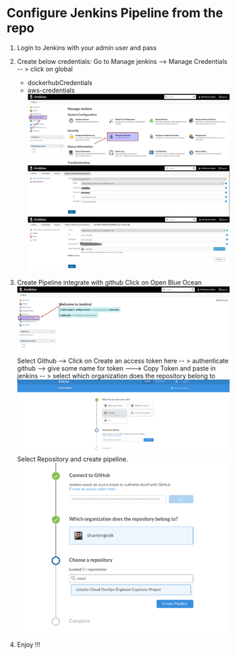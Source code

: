 # Configure Jenkins Pipeline from the repo

1. Login to Jenkins with your admin user and pass
2. Create below credentials: Go to Manage jenkins --> Manage Credentials -- > click on global
   - dockerhubCredentials
   - aws-credentials
   ![manage_credentials](./images/manage_credentials.png)
   ![dockerhub_credentials](./images/dockerhub_credentials.png)
   ![aws_credentials](./images/aws_credentials.png)

3. Create Pipeline integrate with github
   Click on Open Blue Ocean
   ![select_blue_ocean](./images/select-blue-ocean.png)
   Select Github --> Click on Create an access token here -- > authenticate github --> give some name for token ---> Copy Token and paste in jenkins -- > select which organization does the repository belong to
   ![select_github_create_token](./images/select_github_create_token.png)
   Select Repository and create pipeline.
   ![select_repo](./images/select_repo.png)
4. Enjoy !!!
